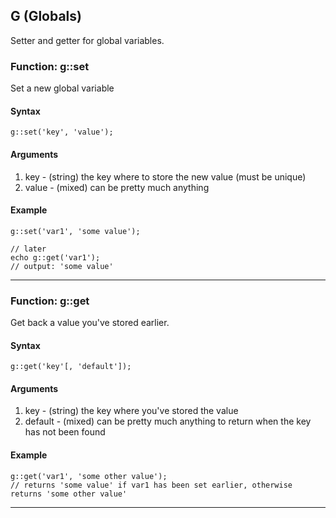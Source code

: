## G (Globals)

Setter and getter for global variables.


### Function: g::set

Set a new global variable

#### Syntax    

    g::set('key', 'value');

#### Arguments

1. key - (string) the key where to store the new value (must be unique)
2. value - (mixed) can be pretty much anything

#### Example
    
    g::set('var1', 'some value');

    // later
    echo g::get('var1');
    // output: 'some value'
    

----


### Function: g::get

Get back a value you've stored earlier.

#### Syntax    

    g::get('key'[, 'default']);

#### Arguments

1. key - (string) the key where you've stored the value
2. default - (mixed) can be pretty much anything to return when the key has not been found

#### Example
    
    g::get('var1', 'some other value');
    // returns 'some value' if var1 has been set earlier, otherwise returns 'some other value'


----
